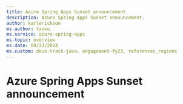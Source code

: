 ```yaml
---
title: Azure Spring Apps Sunset announcement
description: Azure Spring Apps Sunset announcement.
author: karlerickson
ms.author: taoxu
ms.service: azure-spring-apps
ms.topic: overview
ms.date: 09/23/2024
ms.custom: devx-track-java, engagement-fy23, references_regions
---
```


# Azure Spring Apps Sunset announcement
